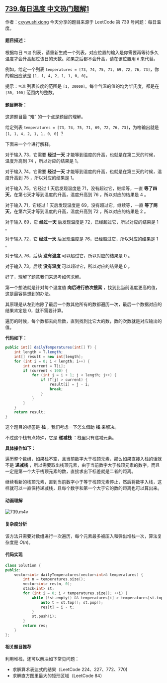 ## [739.每日温度 中文热门题解1](https://leetcode.cn/problems/daily-temperatures/solutions/100000/leetcode-tu-jie-739mei-ri-wen-du-by-misterbooo)

作者：[cxywushixiong](https://leetcode.cn/u/cxywushixiong)
今天分享的题目来源于 LeetCode 第 739 号问题：每日温度。

#### 题目描述：

根据每日 `气温` 列表，请重新生成一个列表，对应位置的输入是你需要再等待多久温度才会升高超过该日的天数。如果之后都不会升高，请在该位置用 `0` 来代替。

例如，给定一个列表 `temperatures = [73, 74, 75, 71, 69, 72, 76, 73]`，你的输出应该是 `[1, 1, 4, 2, 1, 1, 0, 0]`。

提示：`气温` 列表长度的范围是 `[1, 30000]`。每个气温的值的均为华氏度，都是在 `[30, 100]` 范围内的整数。

#### 题目解析：

这道题目最 “难” 的一个点是题目的理解。

给定列表 `temperatures = [73, 74, 75, 71, 69, 72, 76, 73]`，为啥输出就是 `[1, 1, 4, 2, 1, 1, 0, 0]`  ？

下面来一个个进行解释。

对于输入 73，它需要 **经过一天** 才能等到温度的升高，也就是在第二天的时候，温度升高到 74 ，所以对应的结果是 1。

对于输入 74，它需要 **经过一天** 才能等到温度的升高，也就是在第三天的时候，温度升高到 75 ，所以对应的结果是 1。

对于输入 75，它经过 1 天后发现温度是 71，没有超过它，继续等，一直 **等了四天**，在第七天才等到温度的升高，温度升高到 76 ，所以对应的结果是 4 。

对于输入 71，它经过 1 天后发现温度是 69，没有超过它，继续等，一直 **等了两天**，在第六天才等到温度的升高，温度升高到 72 ，所以对应的结果是 2 。

对于输入 69，它 **经过一天** 后发现温度是 72，已经超过它，所以对应的结果是 1 。

对于输入 72，它 **经过一天** 后发现温度是 76，已经超过它，所以对应的结果是 1 。

对于输入 76，后续 **没有温度** 可以超过它，所以对应的结果是 0 。

对于输入 73，后续 **没有温度** 可以超过它，所以对应的结果是 0 。

好了，理解了题意我们来思考如何求解。

第一个想法就是针对每个温度值 **向后进行依次搜索** ，找到比当前温度更高的值，这是最容易想到的办法。

其原理是从左到右除了最后一个数其他所有的数都遍历一次，最后一个数据对应的结果肯定是 0，就不需要计算。

遍历的时候，每个数都去向后数，直到找到比它大的数，数的次数就是对应输出的值。

**代码如下：**

```Java []
public int[] dailyTemperatures(int[] T) {
    int length = T.length;
    int[] result = new int[length];
    for (int i = 0; i < length; i++) {
        int current = T[i];
        if (current < 100) {
            for (int j = i + 1; j < length; j++) {
                if (T[j] > current) {
                    result[i] = j - i;
                    break;
                }
            }
        }
    }
    return result;
}
```

这个题目的标签是 **栈** ，我们考虑一下怎么借助 **栈** 来解决。

不过这个栈有点特殊，它是 **递减栈** ：栈里只有递减元素。

**具体操作如下：**

遍历整个数组，如果栈不空，且当前数字大于栈顶元素，那么如果直接入栈的话就不是 **递减栈** ，所以需要取出栈顶元素，由于当前数字大于栈顶元素的数字，而且一定是第一个大于栈顶元素的数，直接求出下标差就是二者的距离。

继续看新的栈顶元素，直到当前数字小于等于栈顶元素停止，然后将数字入栈，这样就可以一直保持递减栈，且每个数字和第一个大于它的数的距离也可以算出来。

#### 动画理解


![739.m4v](c868335a-e5fd-40e2-913d-d0c8436cb5c8)



#### 复杂度分析

该方法只需要对数组进行一次遍历，每个元素最多被压入和弹出堆栈一次，算法复杂度是 $O(n)$。



#### 代码实现

```c++ []
class Solution {
public:
    vector<int> dailyTemperatures(vector<int>& temperatures) {
        int n = temperatures.size();
        vector<int> res(n, 0);
        stack<int> st;
        for (int i = 0; i < temperatures.size(); ++i) {
            while (!st.empty() && temperatures[i] > temperatures[st.top()]) {
                auto t = st.top(); st.pop();
                res[t] = i - t;
            }
            st.push(i);
        }
        return res;
    }
};
```

#### 相关题目推荐

利用堆栈，还可以解决如下常见问题：

- 求解算术表达式的结果（LeetCode 224、227、772、770)
- 求解直方图里最大的矩形区域（LeetCode 84）






